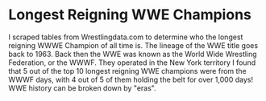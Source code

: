 # Longest Reigning WWE Champions
I scraped tables from Wrestlingdata.com to determine who the longest reigning WWWE Champion of all time is.
The lineage of the WWE title goes back to 1963. Back then the WWE was known as the World Wide Wrestling Federation, or the WWWF. They operated in the New York territory
I found that 5 out of the top 10 longest reigning WWE champions were from the WWWF days, with 4 out of 5 of them holding the belt for over 1,000 days!
WWE history can be broken down by "eras". 
 

